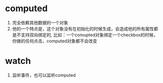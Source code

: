 # computed
1. 完全依赖其他数据的一个对象
2. 他的一个特点是，这个对象没有在初始化的时候生成，会造成他的所有属性都是不支持双向绑定的, 
比如：一个comupted对象绑定一个checkbox的时候，你做的任何点击，computed对象都不会改变

# watch
1. 监听事件，也可以监听computed
